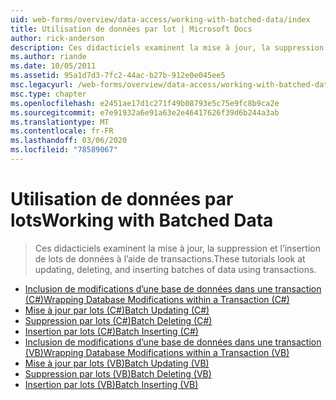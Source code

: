 ```yaml
---
uid: web-forms/overview/data-access/working-with-batched-data/index
title: Utilisation de données par lot | Microsoft Docs
author: rick-anderson
description: Ces didacticiels examinent la mise à jour, la suppression et l’insertion de lots de données à l’aide de transactions.
ms.author: riande
ms.date: 10/05/2011
ms.assetid: 95a1d7d3-7fc2-44ac-b27b-912e0e045ee5
msc.legacyurl: /web-forms/overview/data-access/working-with-batched-data
msc.type: chapter
ms.openlocfilehash: e2451ae17d1c271f49b08793e5c75e9fc8b9ca2e
ms.sourcegitcommit: e7e91932a6e91a63e2e46417626f39d6b244a3ab
ms.translationtype: MT
ms.contentlocale: fr-FR
ms.lasthandoff: 03/06/2020
ms.locfileid: "78589067"
---
```

# <a name="working-with-batched-data"></a><span data-ttu-id="14082-103">Utilisation de données par lots</span><span class="sxs-lookup"><span data-stu-id="14082-103">Working with Batched Data</span></span>

> <span data-ttu-id="14082-104">Ces didacticiels examinent la mise à jour, la suppression et l’insertion de lots de données à l’aide de transactions.</span><span class="sxs-lookup"><span data-stu-id="14082-104">These tutorials look at updating, deleting, and inserting batches of data using transactions.</span></span>

- [<span data-ttu-id="14082-105">Inclusion de modifications d’une base de données dans une transaction (C#)</span><span class="sxs-lookup"><span data-stu-id="14082-105">Wrapping Database Modifications within a Transaction (C#)</span></span>](wrapping-database-modifications-within-a-transaction-cs.md)
- [<span data-ttu-id="14082-106">Mise à jour par lots (C#)</span><span class="sxs-lookup"><span data-stu-id="14082-106">Batch Updating (C#)</span></span>](batch-updating-cs.md)
- [<span data-ttu-id="14082-107">Suppression par lots (C#)</span><span class="sxs-lookup"><span data-stu-id="14082-107">Batch Deleting (C#)</span></span>](batch-deleting-cs.md)
- [<span data-ttu-id="14082-108">Insertion par lots (C#)</span><span class="sxs-lookup"><span data-stu-id="14082-108">Batch Inserting (C#)</span></span>](batch-inserting-cs.md)
- [<span data-ttu-id="14082-109">Inclusion de modifications d’une base de données dans une transaction (VB)</span><span class="sxs-lookup"><span data-stu-id="14082-109">Wrapping Database Modifications within a Transaction (VB)</span></span>](wrapping-database-modifications-within-a-transaction-vb.md)
- [<span data-ttu-id="14082-110">Mise à jour par lots (VB)</span><span class="sxs-lookup"><span data-stu-id="14082-110">Batch Updating (VB)</span></span>](batch-updating-vb.md)
- [<span data-ttu-id="14082-111">Suppression par lots (VB)</span><span class="sxs-lookup"><span data-stu-id="14082-111">Batch Deleting (VB)</span></span>](batch-deleting-vb.md)
- [<span data-ttu-id="14082-112">Insertion par lots (VB)</span><span class="sxs-lookup"><span data-stu-id="14082-112">Batch Inserting (VB)</span></span>](batch-inserting-vb.md)

